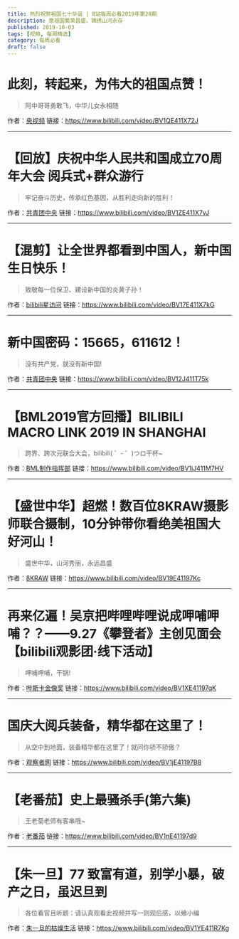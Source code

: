 ```yaml
---
title: 热烈祝贺祖国七十华诞 | B站每周必看2019年第28期
description: 愿祖国繁荣昌盛，锦绣山河永存
published: 2019-10-03
tags: [视频, 每周精选]
category: 每周必看
draft: false
---
```


# 此刻，转起来，为伟大的祖国点赞！
> 阿中哥哥勇敢飞，中华儿女永相随

作者：[央视频](https://space.bilibili.com/433587902)
链接：https://www.bilibili.com/video/BV1QE411X72J

---

# 【回放】庆祝中华人民共和国成立70周年大会 阅兵式+群众游行
> 牢记奋斗历史，传承红色基因，从胜利走向新的胜利！

作者：[共青团中央](https://space.bilibili.com/20165629)
链接：https://www.bilibili.com/video/BV1ZE411X7vJ

---

# 【混剪】让全世界都看到中国人，新中国 生日快乐！
> 致敬每一位保卫、建设新中国的炎黄子孙！

作者：[bilibili星访问](https://space.bilibili.com/32660634)
链接：https://www.bilibili.com/video/BV17E411X7kG

---

# 新中国密码：15665，611612！
> 没有共产党，就没有新中国!

作者：[共青团中央](https://space.bilibili.com/20165629)
链接：https://www.bilibili.com/video/BV12J411T75k

---

# 【BML2019官方回播】BILIBILI MACRO LINK 2019 IN SHANGHAI
> 跨界、跨次元联合大会，bilibili( ゜- ゜)つロ干杯~

作者：[BML制作指挥部](https://space.bilibili.com/403748305)
链接：https://www.bilibili.com/video/BV1jJ411M7HV

---

# 【盛世中华】超燃！数百位8KRAW摄影师联合摄制，10分钟带你看绝美祖国大好河山！
> 盛世中华，山河秀丽，永远昌盛

作者：[8KRAW](https://space.bilibili.com/21151219)
链接：https://www.bilibili.com/video/BV19E41197Kc

---

# 再来亿遍！吴京把哔哩哔哩说成呷哺呷哺？？——9.27《攀登者》主创见面会【bilibili观影团·线下活动】
> 呷哺呷哺，干锅!

作者：[哔斯卡金像奖](https://space.bilibili.com/32708626)
链接：https://www.bilibili.com/video/BV1XE41197qK

---

# 国庆大阅兵装备，精华都在这里了！
> 从空中到地面，装备精华都在这里了！就问你骄不骄傲？

作者：[观察者网](https://space.bilibili.com/10330740)
链接：https://www.bilibili.com/video/BV1jE41197B8

---

# 【老番茄】史上最骚杀手(第六集)
> 王老菊老师有客串哦~

作者：[老番茄](https://space.bilibili.com/546195)
链接：https://www.bilibili.com/video/BV1nE41197d9

---

# 【朱一旦】77 致富有道，别学小暴，破产之日，虽迟旦到
> 各位看官且听题：请认真观看此视频并写一则观后感，以飨小编

作者：[朱一旦的枯燥生活](https://space.bilibili.com/437316738)
链接：https://www.bilibili.com/video/BV1YE411R7Kg

